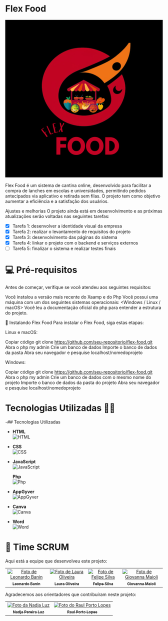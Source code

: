 # **Flex Food**

<img src="./flexfood/img/logo/2.png" width="600px;" alt="Flex Food">

Flex Food é um sistema de cantina online, desenvolvido para facilitar a compra de lanches em escolas e universidades, permitindo pedidos antecipados via aplicativo e retirada sem filas. O projeto tem como objetivo aumentar a eficiência e a satisfação dos usuários.

Ajustes e melhorias
O projeto ainda está em desenvolvimento e as próximas atualizações serão voltadas nas seguintes tarefas:

- [x] Tarefa 1: desenvolver a identidade visual da empresa
- [x] Tarefa 2: realizar o levantamento de requisitos do projeto
- [x] Tarefa 3: desenvolvimento das páginas do sistema
- [x] Tarefa 4: linkar o projeto com o backend e serviços externos
- [ ] Tarefa 5: finalizar o sistema e realizar testes finais

# 💻 Pré-requisitos
Antes de começar, verifique se você atendeu aos seguintes requisitos:

Você instalou a versão mais recente do Xaamp e do Php
Você possui uma máquina com um dos seguintes sistemas operacionais: <Windows / Linux / macOS>
Você leu a documentação oficial do php para entender a estrutura do projeto.

🚀 Instalando Flex Food
Para instalar o Flex Food, siga estas etapas:

Linux e macOS:

Copiar código
git clone https://github.com/seu-repositorio/flex-food.git
Abra o php my admin
Crie um banco de dados
Importe o banco de dados da pasta
Abra  seu navegador e pesquise localhost/nomedoprojeto

Windows:

Copiar código
git clone https://github.com/seu-repositorio/flex-food.git
Abra o php my admin
Crie um banco de dados com o mesmo nome do projeto
Importe o banco de dados da pasta do projeto 
Abra  seu navegador e pesquise localhost/nomedoprojeto

# Tecnologias Utilizadas 👨‍💻

-## Tecnologias Utilizadas

- **HTML**  
  ![HTML](https://cdn-icons-png.flaticon.com/512/732/732212.png)

- **CSS**  
  ![CSS](https://cdn-icons-png.flaticon.com/512/732/732190.png)

- **JavaScript**  
  ![JavaScript](https://cdn-icons-png.flaticon.com/512/5968/5968292.png)

  **Php**  
  ![Php](https://upload.wikimedia.org/wikipedia/commons/thumb/2/27/PHP-logo.svg/800px-PHP-logo.svg.png)

- **AppGyver**  
  ![AppGyver](https://encrypted-tbn0.gstatic.com/images?q=tbn:ANd9GcQrJnepm-tr5AYZmpbwVNnRHWPFv2ggZMuELw&sg)

- **Canva**  
  ![Canva](https://play-lh.googleusercontent.com/JC3HW-ps59VAEU3vuJoi3I5XB_IQ9ISuILLudUY9uLSW7eKfqtXitrB-fF865rV4TQ)

- **Word**  
  ![Word](https://files.tecnoblog.net/wp-content/uploads/2016/07/word-700x438.jpg)

# 🤝 Time SCRUM
Aqui está a equipe que desenvolveu este projeto:

<table>
  <tr>
    <td align="center">
      <a href="#">
        <img src="https://media.licdn.com/dms/image/v2/D4E03AQE6RCn-KeC3Gg/profile-displayphoto-shrink_200_200/profile-displayphoto-shrink_200_200/0/1696631911391?e=2147483647&v=beta&t=waNE144ThN80Fgy_02-xTEz9pELDCKLfGKbCCrvfVkI" width="100px;" alt="Foto de Leonardo Banin"/><br>
        <sub>
          <b>Leonardo Banin</b><br>
        </sub>
      </a>
    </td>
    <td align="center">
      <a href="#">
        <img src="https://media.licdn.com/dms/image/v2/D5603AQGHOWX_Goc0YQ/profile-displayphoto-shrink_400_400/profile-displayphoto-shrink_400_400/0/1723548525912?e=1729123200&v=beta&t=eFa9KbYPVx3S-UZdipW6H_P0bOfR1i1370xkC6vtigc" width="100px;" alt="Foto de Laura Oliveira"/><br>
        <sub>
          <b>Laura Oliveira</b>
        </sub>
      </a>
    </td>
    <td align="center">
      <a href="#">
        <img src="https://media.licdn.com/dms/image/v2/D5603AQE83bfInNQ06g/profile-displayphoto-shrink_400_400/profile-displayphoto-shrink_400_400/0/1723835026875?e=1729123200&v=beta&t=ERHzzfW65GVkKUXc-o5lKW8WGsbCVaBDnfjUoJMzvmI" width="100px;" alt="Foto de Felipe Silva"/><br>
        <sub>
          <b>Felipe Silva</b>
        </sub>
      </a>
    </td>
    <td align="center">
      <a href="#">
        <img src="https://encrypted-tbn0.gstatic.com/images?q=tbn:ANd9GcSpJIBjaoeflCh4sr3z0J3oWYM1UrW5BSFURA&s" width="100px;" alt="Foto de Giovanna Maioli"/><br>
        <sub>
          <b>Giovanna Maioli</b>
        </sub>
      </a>
    </td>
  </tr>
</table>
Agradecemos aos orientadores que contribuíram neste projeto:

<table>
  <tr>
    <td align="center">
      <a href="https://br.linkedin.com/in/nadjaluz">
        <img src="https://media.licdn.com/dms/image/C4D03AQHpfTacHxoqCQ/profile-displayphoto-shrink_200_200/0/1663021740695?e=2147483647&v=beta&t=43i0F3_p-yyPXZI_kWGT5GFJ6x_dSjQMwKhTTNa3xNU" width="100px;" alt="Foto da Nadja Luz"/><br>
        <sub>
          <b>Nadja Pereira Luz</b>
        </sub>
      </a>
    </td>
    <td align="center">
      <a href="https://br.linkedin.com/in/raul-porto-lopes-8a866954">
        <img src="https://media.licdn.com/dms/image/D4D03AQFlHBg5uIV4XQ/profile-displayphoto-shrink_400_400/0/1693198232860?e=2147483647&v=beta&t=H7VhnZg21yR7XZm8UdVfRAhGSritKeqIcYadOszHl5g"
         width="100px;" alt="Foto do Raul Porto Lopes"/><br>
        <sub>
          <b>Raul Porto Lopes</b>
        </sub>
      </a>
    </td>
  </tr>
</table>
